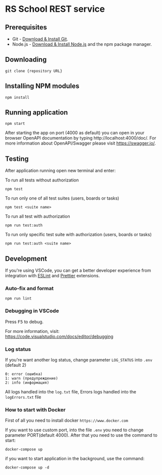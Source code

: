 # RS School REST service

## Prerequisites

- Git - [Download & Install Git](https://git-scm.com/downloads).
- Node.js - [Download & Install Node.js](https://nodejs.org/en/download/) and the npm package manager.

## Downloading

```
git clone {repository URL}
```

## Installing NPM modules

```
npm install
```

## Running application

```
npm start
```

After starting the app on port (4000 as default) you can open
in your browser OpenAPI documentation by typing http://localhost:4000/doc/.
For more information about OpenAPI/Swagger please visit https://swagger.io/.

## Testing

After application running open new terminal and enter:

To run all tests without authorization

```
npm test
```

To run only one of all test suites (users, boards or tasks)

```
npm test <suite name>
```

To run all test with authorization

```
npm run test:auth
```

To run only specific test suite with authorization (users, boards or tasks)

```
npm run test:auth <suite name>
```

## Development

If you're using VSCode, you can get a better developer experience from integration with [ESLint](https://marketplace.visualstudio.com/items?itemName=dbaeumer.vscode-eslint) and [Prettier](https://marketplace.visualstudio.com/items?itemName=esbenp.prettier-vscode) extensions.

### Auto-fix and format

```
npm run lint
```

### Debugging in VSCode

Press <kbd>F5</kbd> to debug.

For more information, visit: https://code.visualstudio.com/docs/editor/debugging

### Log status
If you're want another log status, change parameter ``LOG_STATUS`` into ``.env`` (default 2)
```
0: error (ошибка)
1: warn (предупреждение)
2: info (информация)
```
All logs handled into the ``log.txt`` file, Errors logs handled into the ``logErrors.txt`` file

### How to start with Docker
First of all you need to install docker ``https://www.docker.com`` 

If you want to use custom port, into the file ``.env`` you need to change parameter PORT(default 4000).
After that you need to use the command to start:
```
docker-compose up
``` 
if you want to start application in the background, use the command:
```
docker-compose up -d
```

